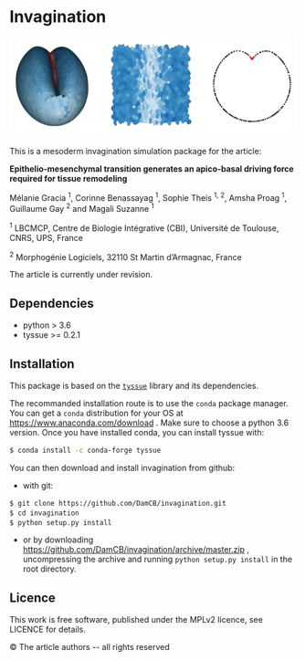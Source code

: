 # Invagination

![Sample output from the model](data/svg/header.svg)


This is a mesoderm invagination simulation package for the article:

**Epithelio-mesenchymal transition generates an apico-basal driving force required for tissue remodeling**

Mélanie Gracia <sup>1</sup>, Corinne Benassayag <sup>1</sup>, Sophie Theis <sup>1, 2</sup>, Amsha Proag <sup>1</sup>, Guillaume Gay <sup>2</sup> and Magali Suzanne <sup>1</sup>

<sup>1</sup> LBCMCP, Centre de Biologie Intégrative (CBI), Université de Toulouse, CNRS, UPS, France

<sup>2</sup>  Morphogénie Logiciels, 32110 St Martin d’Armagnac, France

The article is currently under revision.

## Dependencies

- python > 3.6
- tyssue >= 0.2.1


## Installation

This package is based on the [`tyssue`](https://tyssue.readthedocs.org) library and its dependencies.

The recommanded installation route is to use the `conda` package manager. You can get a `conda` distribution for your OS at https://www.anaconda.com/download . Make sure to choose a python 3.6 version. Once you have installed conda, you can install tyssue with:

```bash
$ conda install -c conda-forge tyssue
```

You can then download and install invagination from github:

- with git:

```bash
$ git clone https://github.com/DamCB/invagination.git
$ cd invagination
$ python setup.py install
```

- or by downloading https://github.com/DamCB/invagination/archive/master.zip ,  uncompressing the archive and running `python setup.py install` in the root directory.

## Licence

This work is free software, published under the MPLv2 licence, see LICENCE for details.


&copy; The article authors -- all rights reserved
